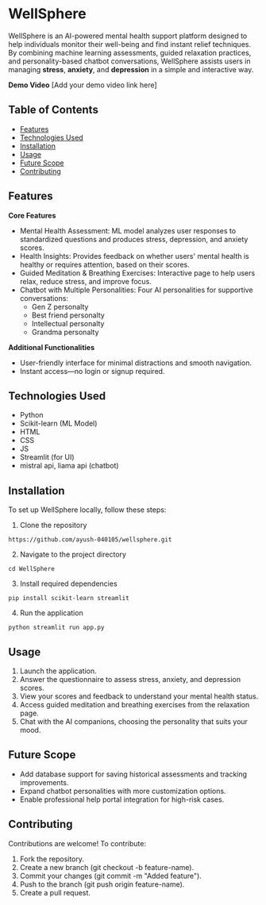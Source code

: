 # WellSphere
WellSphere is an AI-powered mental health support platform designed to help individuals monitor their well-being and find instant relief techniques. By combining machine learning assessments, guided relaxation practices, and personality-based chatbot conversations, WellSphere assists users in managing **stress**, **anxiety**, and **depression** in a simple and interactive way.

**Demo Video**
[Add your demo video link here]

**Table of Contents**
-------------
- [Features](#Features)
- [Technologies Used](#Technologies-Used)
- [Installation](#Installation)
- [Usage](#Usage)
- [Future Scope](#Future-Scope)
- [Contributing](#Contributing)

**Features**
-------------
**Core Features**
- Mental Health Assessment: ML model analyzes user responses to standardized questions and produces stress, depression, and anxiety scores.
- Health Insights: Provides feedback on whether users' mental health is healthy or requires attention, based on their scores.
- Guided Meditation & Breathing Exercises: Interactive page to help users relax, reduce stress, and improve focus.
- Chatbot with Multiple Personalities: Four AI personalities for supportive conversations:
    - Gen Z personalty
    - Best friend personalty 
    - Intellectual personalty
    - Grandma personalty

**Additional Functionalities**
- User-friendly interface for minimal distractions and smooth navigation.
- Instant access—no login or signup required.

**Technologies Used**
-------------
- Python
- Scikit-learn (ML Model)
- HTML
- CSS
- JS
- Streamlit (for UI)
- mistral api, liama api (chatbot)

**Installation**
-------------
To set up WellSphere locally, follow these steps:
1. Clone the repository
```
https://github.com/ayush-040105/wellsphere.git
```
2. Navigate to the project directory
```
cd WellSphere
```
3. Install required dependencies
```
pip install scikit-learn streamlit
```  
4. Run the application
```
python streamlit run app.py
```


**Usage**
-------------
1. Launch the application.
2. Answer the questionnaire to assess stress, anxiety, and depression scores.
3. View your scores and feedback to understand your mental health status.
4. Access guided meditation and breathing exercises from the relaxation page.
5. Chat with the AI companions, choosing the personality that suits your mood.

**Future Scope**
-------------
- Add database support for saving historical assessments and tracking improvements.
- Expand chatbot personalities with more customization options.
- Enable professional help portal integration for high-risk cases.

**Contributing**
-------------
Contributions are welcome! To contribute:
1. Fork the repository.
2. Create a new branch (git checkout -b feature-name).
3. Commit your changes (git commit -m "Added feature").
4. Push to the branch (git push origin feature-name).
5. Create a pull request.
